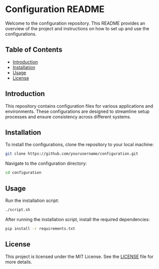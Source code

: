 # Configuration README

Welcome to the configuration repository. This README provides an overview of the project and instructions on how to set up and use the configurations.

## Table of Contents
- [Introduction](#introduction)
- [Installation](#installation)
- [Usage](#usage)
- [License](#license)

## Introduction
This repository contains configuration files for various applications and environments. These configurations are designed to streamline setup processes and ensure consistency across different systems.

## Installation
To install the configurations, clone the repository to your local machine:

```bash
git clone https://github.com/yourusername/configuration.git
```

Navigate to the configuration directory:

```bash
cd configuration
```

## Usage

Run the installation script:

```bash
./script.sh
```

After running the installation script, install the required dependencies:

```bash
pip install -r requirements.txt
```

## License
This project is licensed under the MIT License. See the [LICENSE](LICENSE) file for more details.
